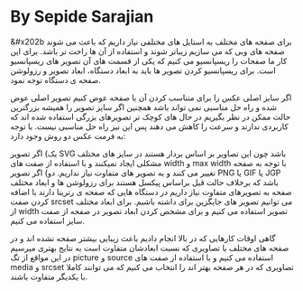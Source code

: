 # By Sepide Sarajian
&#x202b برای صفحه های مختلف به استایل های مختلفی نیاز داریم که باعث می شوند صفحه های وبی که می سازیم زیباتر شوند و استفاده از آن ها راحت تر باشد. برای این کار ما صفحات را ریسپانسیو می کنیم که یکی از قسمت های آن تصویر های ریسپانسیو است. برای ریسپانسیو کردن تصویر ها باید به ابعاد دستگاه، ابعاد تصویر و رزولوشن صفحه ی دستگاه توجه نمود.

اگر سایز اصلی عکس را برای متناسب کردن آن با صفحه عوض کنیم تصویر اصلی عوض شده و راه حل مناسبی نمی تواند باشد همچنین اگر سایز تصویر را همیشه بزرگترین حالت ممکن در نظر بگیریم در حال های کوچک تر تصویرهای بزرگی استفاده شده اند که کاربردی ندارند و سرعت را کاهش می دهند پس این نیز راه حل مناسبی نیست. با توجه به فرمت عکس دو روش وجود دارد:

یک) اگر تصویر SVG باشد چون این تصاویر بر اساس بردار هستند در سایز های مختلف مشکلی ایجاد نمیکنند و با استفاده از صفت های width  و max width با توجه به صفحه تغییر می کنند و به تصویر های متفاوت نیاز نداریم.
دو) اگر تصویر PNG یا GIF یا JGP باشد که برخلاف حالت قبل براساس پیکسل هستند برای رزولوشن ها و ابعاد مختلف صفحه به تصویرهای متفاوت نیاز داریم در دستگاه هایی که صفحه ی رترینا دارند با اضافه کردن صفت srcset می توانیم تصویر های جایگزین برای داشته باشیم. برای ابعاد مختلف از width تصویر استفاده می کنیم و برای مشخص کردن ابعاد تصویر در صفحه از صفت سایز استفاده می کنیم.

گاهی اوقات کارهایی که در بالا انجام دادیم باعث زیبایی بیشتر صفحه نشده اند و در صفحه های مختلف با تصاویری که نسبت ابعادشان متفاوت است به نتایج بهتری میرسیم در این مواقع از تگ picture و source استفاده می کنیم و با استفاده از صفت های media و srcset تصاویری که در هر صفحه  بهتر اند را انتخاب می کنیم که می توانند کاملا با یکدیگر متفاوت باشند.
